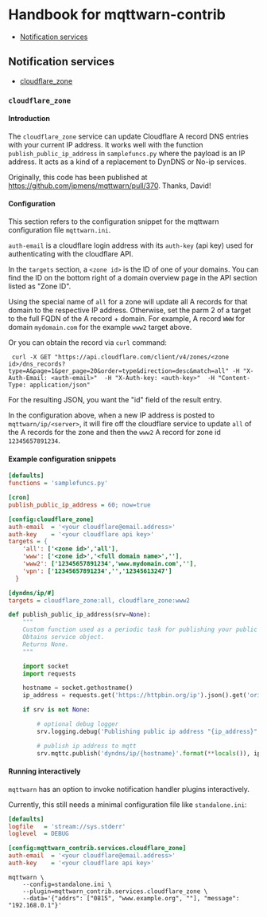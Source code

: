 # Handbook for mqttwarn-contrib

  * [Notification services](#notification-services)


## Notification services

* [cloudflare_zone](#cloudflare_zone)


### `cloudflare_zone`


#### Introduction

The `cloudflare_zone` service can update Cloudflare A record DNS entries with
your current IP address. It works well with the function
`publish_public_ip_address` in `samplefuncs.py` where the payload is an IP
address. It acts as a kind of a replacement to DynDNS or No-ip services.

Originally, this code has been published at https://github.com/jpmens/mqttwarn/pull/370.
Thanks, David!


#### Configuration

This section refers to the configuration snippet for the mqttwarn configuration
file `mqttwarn.ini`.

`auth-email` is a cloudflare login address with its `auth-key` (api key)
used for authenticating with the cloudflare API.

In the `targets` section, a `<zone id>` is the ID of one of your domains. You
can find the ID on the bottom right of a domain overview page in the API
section listed as "Zone ID".

Using the special name of `all` for a zone will update all A records for that
domain to the respective IP address. Otherwise, set the parm 2 of a target to
the full FQDN of the A record + domain. For example, A record `WWW` for domain
`mydomain.com` for the example `www2` target above.

Or you can obtain the record via `curl` command:
```
 curl -X GET "https://api.cloudflare.com/client/v4/zones/<zone id>/dns_records?type=A&page=1&per_page=20&order=type&direction=desc&match=all" -H "X-Auth-Email: <auth-email>"  -H "X-Auth-key: <auth-key>"  -H "Content-Type: application/json"
```

For the resulting JSON, you want the "id" field of the result entry.

In the configuration above, when a new IP address is posted to
`mqttwarn/ip/<server>`, it will fire off the cloudflare service to update `all`
of the A records for the zone and then the `www2` A record for zone id
`12345657891234`.


#### Example configuration snippets

```ini
[defaults]
functions = 'samplefuncs.py'

[cron]
publish_public_ip_address = 60; now=true

[config:cloudflare_zone]
auth-email  = '<your cloudflare@email.address>'
auth-key    = '<your cloudflare api key>'
targets = {
    'all': ['<zone id>','all'],
    'www': ['<zone id>','<full domain name>',''],
    'www2': ['12345657891234','www.mydomain.com',''],
    'vpn': ['12345657891234','','12345613247']
  }

[dyndns/ip/#]
targets = cloudflare_zone:all, cloudflare_zone:www2
```

```python
def publish_public_ip_address(srv=None):
    """
    Custom function used as a periodic task for publishing your public ip address to the MQTT bus.
    Obtains service object.
    Returns None.
    """

    import socket
    import requests

    hostname = socket.gethostname()
    ip_address = requests.get('https://httpbin.org/ip').json().get('origin')

    if srv is not None:

        # optional debug logger
        srv.logging.debug('Publishing public ip address "{ip_address}" of host "{hostname}"'.format(**locals()))

        # publish ip address to mqtt
        srv.mqttc.publish('dyndns/ip/{hostname}'.format(**locals()), ip_address)
```

#### Running interactively

`mqttwarn` has an option to invoke notification handler plugins interactively.

Currently, this still needs a minimal configuration file like `standalone.ini`:
```ini
[defaults]
logfile   = 'stream://sys.stderr'
loglevel  = DEBUG

[config:mqttwarn_contrib.services.cloudflare_zone]
auth-email  = '<your cloudflare@email.address>'
auth-key    = '<your cloudflare api key>'
```

```shell
mqttwarn \
    --config=standalone.ini \
    --plugin=mqttwarn_contrib.services.cloudflare_zone \
    --data='{"addrs": ["0815", "www.example.org", ""], "message": "192.168.0.1"}'
```
